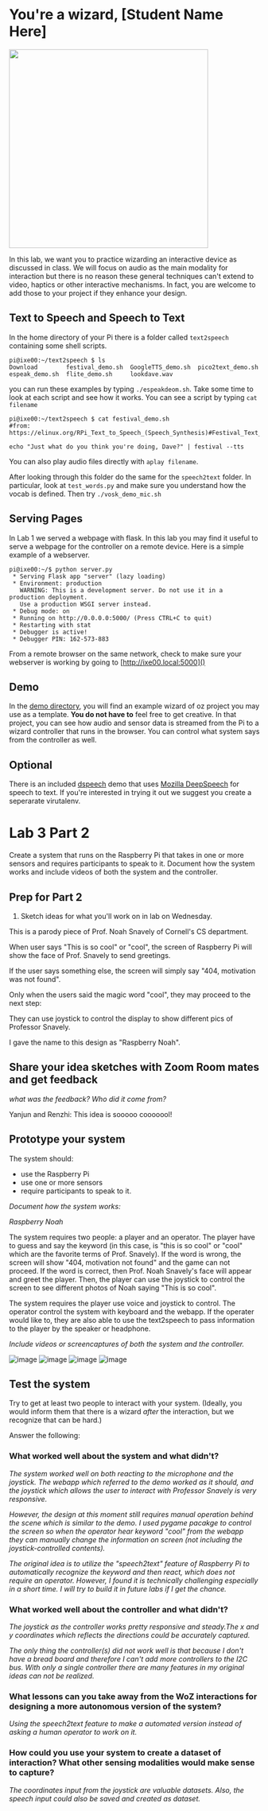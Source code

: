 # You're a wizard, [Student Name Here]

<img src="https://pbs.twimg.com/media/Cen7qkHWIAAdKsB.jpg" height="400">

In this lab, we want you to practice wizarding an interactive device as discussed in class. We will focus on audio as the main modality for interaction but there is no reason these general techniques can't extend to video, haptics or other interactive mechanisms. In fact, you are welcome to add those to your project if they enhance your design.


## Text to Speech and Speech to Text

In the home directory of your Pi there is a folder called `text2speech` containing some shell scripts.

```
pi@ixe00:~/text2speech $ ls
Download        festival_demo.sh  GoogleTTS_demo.sh  pico2text_demo.sh
espeak_demo.sh  flite_demo.sh     lookdave.wav

```

you can run these examples by typing 
`./espeakdeom.sh`. Take some time to look at each script and see how it works. You can see a script by typing `cat filename`

```
pi@ixe00:~/text2speech $ cat festival_demo.sh 
#from: https://elinux.org/RPi_Text_to_Speech_(Speech_Synthesis)#Festival_Text_to_Speech

echo "Just what do you think you're doing, Dave?" | festival --tts

```

You can also play audio files directly with `aplay filename`.

After looking through this folder do the same for the `speech2text` folder. In particular, look at `test_words.py` and make sure you understand how the vocab is defined. Then try `./vosk_demo_mic.sh`

## Serving Pages

In Lab 1 we served a webpage with flask. In this lab you may find it useful to serve a webpage for the controller on a remote device. Here is a simple example of a webserver.

```
pi@ixe00:~/$ python server.py
 * Serving Flask app "server" (lazy loading)
 * Environment: production
   WARNING: This is a development server. Do not use it in a production deployment.
   Use a production WSGI server instead.
 * Debug mode: on
 * Running on http://0.0.0.0:5000/ (Press CTRL+C to quit)
 * Restarting with stat
 * Debugger is active!
 * Debugger PIN: 162-573-883
```
From a remote browser on the same network, check to make sure your webserver is working by going to [http://ixe00.local:5000]()


## Demo

In the [demo directory](./demo), you will find an example wizard of oz project you may use as a template. **You do not have to** feel free to get creative. In that project, you can see how audio and sensor data is streamed from the Pi to a wizard controller that runs in the browser. You can control what system says from the controller as well.

## Optional

There is an included [dspeech](./dspeech) demo that uses [Mozilla DeepSpeech](https://github.com/mozilla/DeepSpeech) for speech to text. If you're interested in trying it out we suggest you create a seperarate virutalenv. 



# Lab 3 Part 2

Create a system that runs on the Raspberry Pi that takes in one or more sensors and requires participants to speak to it. Document how the system works and include videos of both the system and the controller.

## Prep for Part 2

1. Sketch ideas for what you'll work on in lab on Wednesday.

This is a parody piece of Prof. Noah Snavely of Cornell's CS department. 

When user says "This is so cool" or "cool", the screen of Raspberry Pi will show the face of Prof. Snavely to send greetings.

If the user says something else, the screen will simply say "404, motivation was not found".

Only when the users said the magic word "cool", they may proceed to the next step:

They can use joystick to control the display to show different pics of Professor Snavely.

I gave the name to this design as "Raspberry Noah".

## Share your idea sketches with Zoom Room mates and get feedback

*what was the feedback? Who did it come from?*

Yanjun and Renzhi: This idea is sooooo cooooool!

## Prototype your system

The system should:
* use the Raspberry Pi 
* use one or more sensors
* require participants to speak to it. 

*Document how the system works:*

*Raspberry Noah*

The system requires two people: a player and an operator. The player have to guess and say the keyword (in this case, is "this is so cool" or "cool" which are the favorite terms of Prof. Snavely). If the word is wrong, the screen will show "404, motivation not found" and the game can not proceed. If the word is correct, then Prof. Noah Snavely's face will appear and greet the player. Then, the player can use the joystick to control the screen to see different photos of Noah saying "This is so cool".

The system requires the player use voice and joystick to control. The operator control the system with keyboard and the webapp. If the operater would like to, they are also able to use the text2speech to pass information to the player by the speaker or headphone.

*Include videos or screencaptures of both the system and the controller.*

![image](n1.jpg)
![image](n2.jpg)
![image](n3.jpg)
![image](n4.jpg)

## Test the system
Try to get at least two people to interact with your system. (Ideally, you would inform them that there is a wizard _after_ the interaction, but we recognize that can be hard.)

Answer the following:

### What worked well about the system and what didn't?
*The system worked well on both reacting to the microphone and the joystick. The webapp which referred to the demo worked as it should, and the joystick which allows the user to interact with Professor Snavely is very responsive.*

*However, the design at this moment still requires manual operation behind the scene which is similar to the demo. I used pygame pacakge to control the screen so when the operator hear keyword "cool" from the webapp they can manually change the information on screen (not including the joystick-controlled contents).*

*The original idea is to utilize the "speech2text" feature of Raspberry Pi to automatically recognize the keyword and then react, which does not require an operator. However, I found it is technically challenging especially in a short time. I will try to build it in future labs if I get the chance.*
### What worked well about the controller and what didn't?

*The joystick as the controller works pretty responsive and steady.The x and y coordinates which reflects the directions could be accurately captured.*

*The only thing the controller(s) did not work well is that because I don't have a bread board and therefore I can't add more controllers to the I2C bus. With only a single controller there are many features in my original ideas can not be realized.*

### What lessons can you take away from the WoZ interactions for designing a more autonomous version of the system?

*Using the speech2text feature to make a automated version instead of asking a human operator to work on it.*


### How could you use your system to create a dataset of interaction? What other sensing modalities would make sense to capture?

*The coordinates input from the joystick are valuable datasets. Also, the speech input could also be saved and created as dataset.*

